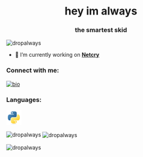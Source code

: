 <h1 align="center">hey im always</h1>
<h3 align="center">the smartest skid</h3>

<p align="left"> <img src="https://komarev.com/ghpvc/?username=dropalways&label=Profile%20views&color=0e75b6&style=flat" alt="dropalways" /> </p>

- 🔭 I’m currently working on **[Netcry](https://github.com/dropalways/netcry-nuker)**

<h3 align="left">Connect with me:</h3>
<p align="left">
<a href="https://e-z.bio/az" target="blank"><img align="center" src="https://r2.e-z.host/eztransparent.png" alt="bio" height="30" width="40" /></a>
</p>

<h3 align="left">Languages:</h3>
<p align="left"></a> <a href="https://www.python.org" target="_blank" rel="noreferrer"> <img src="https://raw.githubusercontent.com/devicons/devicon/master/icons/python/python-original.svg" alt="python" width="40" height="40"/> </a> </p>

<p><img align="left" src="https://github-readme-stats.vercel.app/api/top-langs?username=dropalways&show_icons=true&locale=en&layout=compact" alt="dropalways" /></p>

<p>&nbsp;<img align="center" src="https://github-readme-stats.vercel.app/api?username=dropalways&show_icons=true&locale=en" alt="dropalways" /></p>

<p><img align="center" src="https://github-readme-streak-stats.herokuapp.com/?user=dropalways&" alt="dropalways" /></p>

